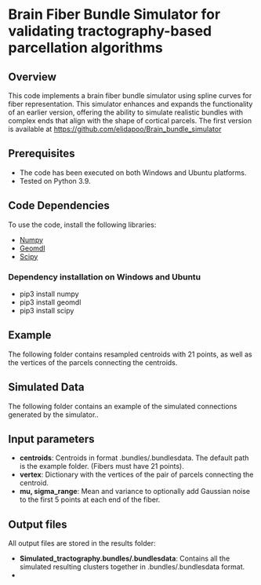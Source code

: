 # Brain Fiber Bundle Simulator for validating tractography-based parcellation algorithms

## Overview
This code implements a brain fiber bundle simulator using spline curves for fiber representation. This simulator enhances and expands the functionality of an earlier version, offering the ability to simulate realistic bundles with complex ends that align with the shape of cortical parcels. The first version is available at https://github.com/elidapoo/Brain_bundle_simulator

## Prerequisites
- The code has been executed on both Windows and Ubuntu platforms.
- Tested on Python 3.9.

## Code Dependencies
To use the code, install the following libraries:
- [Numpy](https://numpy.org/)
- [Geomdl](https://pypi.org/project/geomdl/)
- [Scipy](https://www.scipy.org/)

### Dependency installation on Windows and Ubuntu
- pip3 install numpy
- pip3 install geomdl
- pip3 install scipy

## Example
The following folder contains resampled centroids with 21 points, as well as the vertices of the parcels connecting the centroids.

## Simulated Data
The following folder contains an example of the simulated connections generated by the simulator..

## Input parameters
- **centroids**: Centroids in format .bundles/.bundlesdata. The default path is the example folder. (Fibers must have 21 points).
- **vertex**: Dictionary with the vertices of the pair of parcels connecting the centroid.
- **mu, sigma_range**: Mean and variance to optionally add Gaussian noise to the first 5 points at each end of the fiber.

## Output files
All output files are stored in the results folder:
- **Simulated_tractography.bundles/.bundlesdata**: Contains all the simulated resulting clusters together in .bundles/.bundlesdata format.
-
